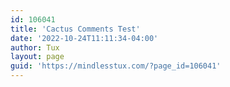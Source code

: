 ```yaml
---
id: 106041
title: 'Cactus Comments Test'
date: '2022-10-24T11:11:34-04:00'
author: Tux
layout: page
guid: 'https://mindlesstux.com/?page_id=106041'
---
```


<script src="https://latest.cactus.chat/cactus.js" type="text/javascript"></script><link href="https://latest.cactus.chat/style.css" rel="stylesheet" type="text/css"></link>

<div id="comment-section"></div><script>
initComments({
  node: document.getElementById("comment-section"),
  defaultHomeserverUrl: "https://matrix.cactus.chat:8448",
  serverName: "cactus.chat",
  siteName: "mindlesstux.com",
  commentSectionId: "comment-section"
})
</script>